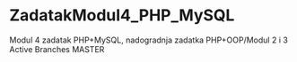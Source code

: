 # ZadatakModul4_PHP_MySQL
Modul 4 zadatak PHP+MySQL, nadogradnja zadatka PHP+OOP/Modul 2 i 3
Active Branches MASTER
